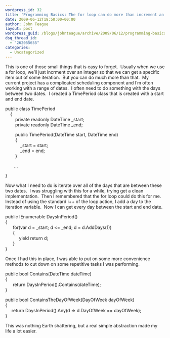 ```yaml
---
wordpress_id: 32
title: 'Programming Basics: The for loop can do more than increment an integer'
date: 2009-06-12T18:50:00+00:00
author: John Teague
layout: post
wordpress_guid: /blogs/johnteague/archive/2009/06/12/programming-basics-the-for-loop-can-do-more-than-increment-an-integer.aspx
dsq_thread_id:
  - "262055655"
categories:
  - Uncategorized
---
```

This is one of those small things that is easy to forget.&nbsp; Usually when we use a for loop, we&#8217;ll just incrment over an integer so that we can get a specific item out of some iteration.&nbsp; But you can do much more than that.&nbsp; My current project has a complicated scheduling component and I&#8217;m often working with a range of dates.&nbsp; I often need to do something with the days between two dates.&nbsp; I created a TimePeriod class that is created with a start and end date.

public class TimePeriod  
&nbsp;&nbsp;&nbsp; {  
&nbsp;&nbsp;&nbsp;&nbsp;&nbsp;&nbsp;&nbsp; private readonly DateTime _start;  
&nbsp;&nbsp;&nbsp;&nbsp;&nbsp;&nbsp;&nbsp; private readonly DateTime _end;

&nbsp;&nbsp;&nbsp;&nbsp;&nbsp;&nbsp;&nbsp; public TimePeriod(DateTime start, DateTime end)  
&nbsp;&nbsp;&nbsp;&nbsp;&nbsp;&nbsp;&nbsp; {  
&nbsp;&nbsp;&nbsp;&nbsp;&nbsp;&nbsp;&nbsp;&nbsp;&nbsp;&nbsp;&nbsp; _start = start;  
&nbsp;&nbsp;&nbsp;&nbsp;&nbsp;&nbsp;&nbsp;&nbsp;&nbsp;&nbsp;&nbsp; _end = end;  
&nbsp;&nbsp;&nbsp;&nbsp;&nbsp;&nbsp;&nbsp; }

&nbsp;&nbsp;&nbsp;&nbsp;&nbsp;&nbsp; &#8230;

}

Now what I need to do is iterate over all of the days that are between these two dates.&nbsp; I was struggling with this for a while, trying get a clean implementation.&nbsp; Then I remembered that the for loop could do this for me.&nbsp; Instead of using the standard i++ of the loop action, I add a day to the iteration variable.&nbsp; Now I can get every day between the start and end date.

public IEnumerable<DateTime> DaysInPeriod()  
{  
&nbsp;&nbsp;&nbsp;&nbsp;&nbsp; for(var d = \_start; d <= \_end; d = d.AddDays(1))  
&nbsp;&nbsp;&nbsp;&nbsp;&nbsp; {  
&nbsp;&nbsp;&nbsp;&nbsp;&nbsp;&nbsp;&nbsp;&nbsp;&nbsp;&nbsp; yield return d;  
&nbsp;&nbsp;&nbsp;&nbsp;&nbsp; }  
}

Once I had this in place, I was able to put on some more convenience methods to cut down on some repetitive tasks I was performing.

public bool Contains(DateTime dateTime)  
{  
&nbsp;&nbsp;&nbsp;&nbsp;&nbsp; return DaysInPeriod().Contains(dateTime);  
}

public bool ContainsTheDayOfWeek(DayOfWeek dayOfWeek)  
{  
&nbsp;&nbsp;&nbsp;&nbsp; return DaysInPeriod().Any(d => d.DayOfWeek == dayOfWeek);&nbsp;&nbsp;&nbsp;&nbsp;&nbsp;&nbsp;&nbsp;   
}

This was nothing Earth shattering, but a real simple abstraction made my life a lot easier.

&nbsp;

&nbsp;